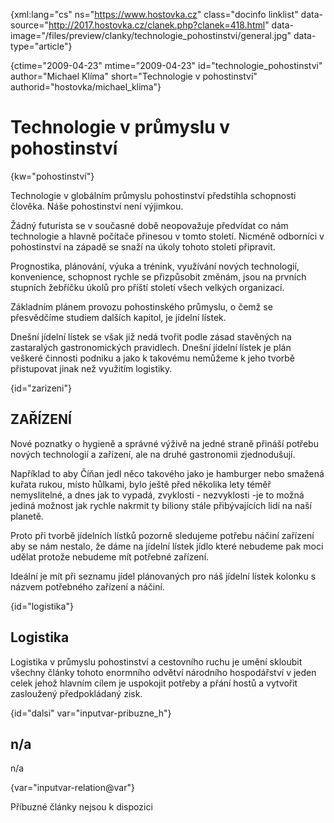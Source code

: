 
{xml:lang="cs" ns="https://www.hostovka.cz" class="docinfo linklist" data-source="http://2017.hostovka.cz/clanek.php?clanek=418.html" data-image="/files/preview/clanky/technologie_pohostinstvi/general.jpg" data-type="article"}

{ctime="2009-04-23" mtime="2009-04-23" id="technologie\_pohostinstvi" author="Michael Klíma" short="Technologie v pohostinství" authorid="hostovka/michael\_klima"}

# Technologie v průmyslu v pohostinství

<!-- generated attribute kw by user_udpatekw.sh on 2020-05-07, do not edit -->

{kw="pohostinství"}

Technologie v globálním průmyslu pohostinství předstihla schopnosti člověka. Náše pohostinství není výjimkou.

Žádný futurista se v současné době neopovažuje předvídat co nám technologie a hlavně počítače přinesou v tomto století. Nicméně odborníci v pohostinství na západě se snaží na úkoly tohoto století připravit.

Prognostika, plánování, výuka a trénink, využívání nových technologií, konvenience, schopnost rychle se přizpůsobit změnám, jsou na prvních stupních žebříčku úkolů pro příští století všech velkých organizací.

Základním plánem provozu pohostinského průmyslu, o čemž se přesvědčíme studiem dalších kapitol, je jídelní lístek.

Dnešní jídelní lístek se však již nedá tvořit podle zásad stavěných na zastaralých gastronomických pravidlech. Dnešní jídelní lístek je plán veškeré činnosti podniku a jako k takovému nemůžeme k jeho tvorbě přistupovat jinak než využitím logistiky.

{id="zarizeni"}

## ZAŘÍZENÍ

Nové poznatky o hygieně a správné výživě na jedné straně přináší potřebu nových technologií a zařízení, ale na druhé gastronomii zjednodušují.

Například to aby Číňan jedl něco takového jako je hamburger nebo smažená kuřata rukou, místo hůlkami, bylo ještě před několika lety téměř nemyslitelné, a dnes jak to vypadá, zvyklosti - nezvyklosti -je to možná jediná možnost jak rychle nakrmit ty biliony stále přibývajících lidí na naší planetě.

Proto při tvorbě jídelních lístků pozorně sledujeme potřebu náčiní zařízení aby se nám nestalo, že dáme na jídelní lístek jídlo které nebudeme pak moci udělat protože nebudeme mít potřebné zařízení.

Ideální je mít při seznamu jídel plánovaných pro náš jídelní lístek kolonku s názvem potřebného zařízení a náčiní.

{id="logistika"}

## Logistika

Logistika v průmyslu pohostinství a cestovního ruchu je umění skloubit všechny články tohoto enormního odvětví národního hospodářství v jeden celek jehož hlavním cílem je uspokojit potřeby a přání hostů a vytvořit zasloužený předpokládaný zisk.

{id="dalsi" var="inputvar-pribuzne_h"}

## n/a

n/a

{var="inputvar-relation@var"}

Příbuzné články nejsou k dispozici

